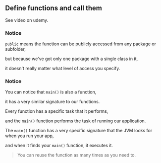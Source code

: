 
## Define functions and call them

See video on udemy.

### Notice

`public` means the function can be publicly accessed from any package or subfolder,

but because we've got only one package with a single class in it,

it doesn't really matter what level of access you specify.

### Notice

You can notice that `main()` is also a function,

it has a very similar signature to our functions.

Every function has a specific task that it performs,

and the `main()` function performs the task of running our application.

The `main()` function has a very specific signature that the JVM looks for when you run your app,

and when it finds your `main()` function, it executes it.

> You can reuse the function as many times as you need to.

